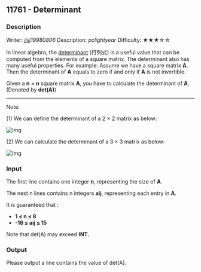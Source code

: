 ## 11761 - Determinant

### Description

Writer: *jjjjj19980806*       Description: *pclightyear*        Difficulty: ★★★☆☆

In linear algebra, the [determinant](http://en.wikipedia.org/wiki/Determinant) (行列式) is a useful value that can be computed from the elements of a square matrix. The determinant also has many useful properties. For example: Assume we have a square matrix **A**. Then the determinant of **A** equals to zero if and only if **A** is not invertible.

Given a **n** × **n** square matrix **A**, you have to calculate the determinant of **A**. (Denoted by **det(A)**)

------

Note: 

(1) We can define the determinant of a 2 × 2 matrix as below:

![img](https://acm.cs.nthu.edu.tw/media/uploads/2017/12/28/1.png)

(2) We can calculate the determinant of a 3 × 3 matrix as below:

![img](https://acm.cs.nthu.edu.tw/media/uploads/2017/12/28/2_vQrXVKk.png)

### Input

The first line contains one integer **n**, representing the size of **A**.

The next n lines contains n integers **aij**, representing each entry in **A**.

It is guaranteed that :

- **1 ≤ n ≤ 8**
- **-16 ≤ aij ≤ 15**

Note that det(A) may exceed **INT.**

### Output

Please output a line contains the value of det(A).